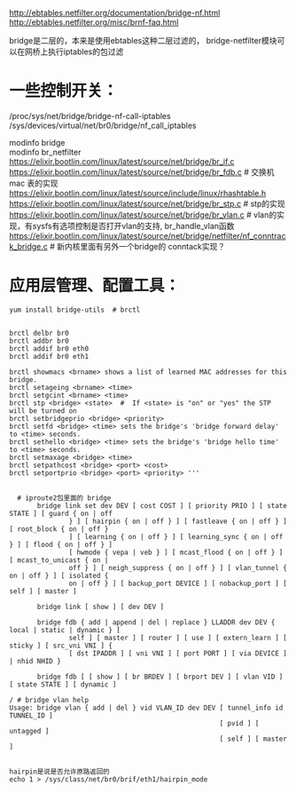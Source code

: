 http://ebtables.netfilter.org/documentation/bridge-nf.html   
http://ebtables.netfilter.org/misc/brnf-faq.html   

bridge是二层的，本来是使用ebtables这种二层过滤的， 
bridge-netfilter模块可以在网桥上执行iptables的包过滤

# 一些控制开关：
/proc/sys/net/bridge/bridge-nf-call-iptables   
/sys/devices/virtual/net/br0/bridge/nf_call_iptables

modinfo bridge   
modinfo br_netfilter   
https://elixir.bootlin.com/linux/latest/source/net/bridge/br_if.c   
https://elixir.bootlin.com/linux/latest/source/net/bridge/br_fdb.c   # 交换机mac 表的实现   
https://elixir.bootlin.com/linux/latest/source/include/linux/rhashtable.h     
https://elixir.bootlin.com/linux/latest/source/net/bridge/br_stp.c   # stp的实现   
https://elixir.bootlin.com/linux/latest/source/net/bridge/br_vlan.c  # vlan的实现，有sysfs有选项控制是否打开vlan的支持, br_handle_vlan函数
  https://elixir.bootlin.com/linux/latest/source/net/bridge/netfilter/nf_conntrack_bridge.c  # 新内核里面有另外一个bridge的 conntack实现？
  
# 应用层管理、配置工具：
```text 
yum install bridge-utils  # brctl
  

brctl delbr br0
brctl addbr br0
brctl addif br0 eth0
brctl addif br0 eth1

brctl showmacs <brname> shows a list of learned MAC addresses for this bridge.
brctl setageing <brname> <time> 
brctl setgcint <brname> <time>  
brctl stp <bridge> <state>  #  If <state> is "on" or "yes" the STP will be turned on
brctl setbridgeprio <bridge> <priority> 
brctl setfd <bridge> <time> sets the bridge's 'bridge forward delay' to <time> seconds.
brctl sethello <bridge> <time> sets the bridge's 'bridge hello time' to <time> seconds.
brctl setmaxage <bridge> <time>
brctl setpathcost <bridge> <port> <cost>
brctl setportprio <bridge> <port> <priority> '''

  
  # iproute2包里面的 bridge
       bridge link set dev DEV [ cost COST ] [ priority PRIO ] [ state STATE ] [ guard { on | off
               } ] [ hairpin { on | off } ] [ fastleave { on | off } ] [ root_block { on | off }
               ] [ learning { on | off } ] [ learning_sync { on | off } ] [ flood { on | off } ]
               [ hwmode { vepa | veb } ] [ mcast_flood { on | off } ] [ mcast_to_unicast { on |
               off } ] [ neigh_suppress { on | off } ] [ vlan_tunnel { on | off } ] [ isolated {
               on | off } ] [ backup_port DEVICE ] [ nobackup_port ] [ self ] [ master ]

       bridge link [ show ] [ dev DEV ]

       bridge fdb { add | append | del | replace } LLADDR dev DEV { local | static | dynamic } [
               self ] [ master ] [ router ] [ use ] [ extern_learn ] [ sticky ] [ src_vni VNI ] {
               [ dst IPADDR ] [ vni VNI ] [ port PORT ] [ via DEVICE ] | nhid NHID }

       bridge fdb [ [ show ] [ br BRDEV ] [ brport DEV ] [ vlan VID ] [ state STATE ] [ dynamic ]

/ # bridge vlan help
Usage: bridge vlan { add | del } vid VLAN_ID dev DEV [ tunnel_info id TUNNEL_ID ]
                                                     [ pvid ] [ untagged ]
                                                     [ self ] [ master ]


hairpin是说是否允许原路返回的
echo 1 > /sys/class/net/br0/brif/eth1/hairpin_mode

```

